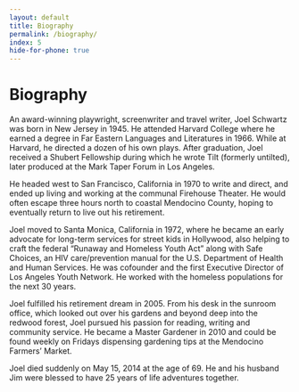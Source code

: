 ```yaml
---
layout: default
title: Biography
permalink: /biography/
index: 5
hide-for-phone: true
---
```


# Biography

An award-winning playwright, screenwriter and travel writer, Joel Schwartz was born in New Jersey in 1945. He attended Harvard College where he earned a degree in Far Eastern Languages and Literatures in 1966. While at Harvard, he directed a dozen of his own plays. After graduation, Joel received a Shubert Fellowship during which he wrote Tilt (formerly untilted), later produced at the Mark Taper Forum in Los Angeles.

He headed west to San Francisco, California in 1970 to write and direct, and ended up living and working at the communal Firehouse Theater. He would often escape three hours north to coastal Mendocino County, hoping to eventually return to live out his retirement.

Joel moved to Santa Monica, California in 1972, where he became an early advocate for long-term services for street kids in Hollywood, also helping to craft the federal “Runaway and Homeless Youth Act” along with Safe Choices, an HIV care/prevention manual for the U.S. Department of Health and Human Services. He was cofounder and the first Executive Director of Los Angeles Youth Network. He worked with the homeless populations for the next 30 years.

Joel fulfilled his retirement dream in 2005. From his desk in the sunroom office, which looked out over his gardens and beyond deep into the redwood forest, Joel pursued his passion for reading, writing and community service. He became a Master Gardener in 2010 and could be found weekly on Fridays dispensing gardening tips at the Mendocino Farmers’ Market.

Joel died suddenly on May 15, 2014 at the age of 69. He and his husband Jim were blessed to have 25 years of life adventures together.